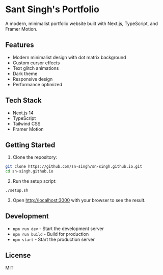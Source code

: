 # Sant Singh's Portfolio

A modern, minimalist portfolio website built with Next.js, TypeScript, and Framer Motion.

## Features

- Modern minimalist design with dot matrix background
- Custom cursor effects
- Text glitch animations
- Dark theme
- Responsive design
- Performance optimized

## Tech Stack

- Next.js 14
- TypeScript
- Tailwind CSS
- Framer Motion

## Getting Started

1. Clone the repository:
```bash
git clone https://github.com/sn-singh/sn-singh.github.io.git
cd sn-singh.github.io
```

2. Run the setup script:
```bash
./setup.sh
```

3. Open [http://localhost:3000](http://localhost:3000) with your browser to see the result.

## Development

- `npm run dev` - Start the development server
- `npm run build` - Build for production
- `npm start` - Start the production server

## License

MIT 